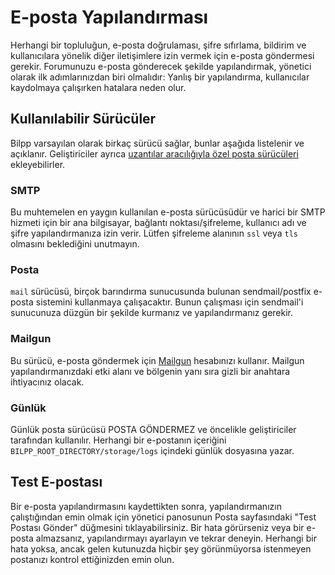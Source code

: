 # E-posta Yapılandırması

Herhangi bir topluluğun, e-posta doğrulaması, şifre sıfırlama, bildirim ve kullanıcılara yönelik diğer iletişimlere izin vermek için e-posta göndermesi gerekir. Forumunuzu e-posta gönderecek şekilde yapılandırmak, yönetici olarak ilk adımlarınızdan biri olmalıdır: Yanlış bir yapılandırma, kullanıcılar kaydolmaya çalışırken hatalara neden olur.

## Kullanılabilir Sürücüler

Bilpp varsayılan olarak birkaç sürücü sağlar, bunlar aşağıda listelenir ve açıklanır. Geliştiriciler ayrıca [uzantılar aracılığıyla özel posta sürücüleri](ext/mail.md) ekleyebilirler.

### SMTP

Bu muhtemelen en yaygın kullanılan e-posta sürücüsüdür ve harici bir SMTP hizmeti için bir ana bilgisayar, bağlantı noktası/şifreleme, kullanıcı adı ve şifre yapılandırmanıza izin verir. Lütfen şifreleme alanının `ssl` veya `tls` olmasını beklediğini unutmayın.

### Posta

`mail` sürücüsü, birçok barındırma sunucusunda bulunan sendmail/postfix e-posta sistemini kullanmaya çalışacaktır. Bunun çalışması için sendmail'i sunucunuza düzgün bir şekilde kurmanız ve yapılandırmanız gerekir.

### Mailgun

Bu sürücü, e-posta göndermek için [Mailgun](https://www.mailgun.com/) hesabınızı kullanır. Mailgun yapılandırmanızdaki etki alanı ve bölgenin yanı sıra gizli bir anahtara ihtiyacınız olacak.

### Günlük

Günlük posta sürücüsü POSTA GÖNDERMEZ ve öncelikle geliştiriciler tarafından kullanılır. Herhangi bir e-postanın içeriğini `BILPP_ROOT_DIRECTORY/storage/logs` içindeki günlük dosyasına yazar.

## Test E-postası

Bir e-posta yapılandırmasını kaydettikten sonra, yapılandırmanızın çalıştığından emin olmak için yönetici panosunun Posta sayfasındaki "Test Postası Gönder" düğmesini tıklayabilirsiniz. Bir hata görürseniz veya bir e-posta almazsanız, yapılandırmayı ayarlayın ve tekrar deneyin. Herhangi bir hata yoksa, ancak gelen kutunuzda hiçbir şey görünmüyorsa istenmeyen postanızı kontrol ettiğinizden emin olun.
